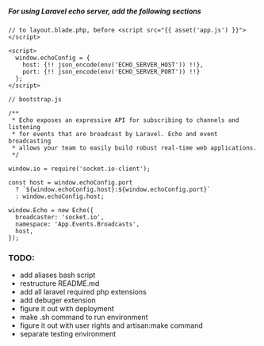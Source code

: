 ##### For using Laravel echo server, add the following sections 
```
// to layout.blade.php, before <script src="{{ asset('app.js') }}"></script>

<script>
  window.echoConfig = {
    host: {!! json_encode(env('ECHO_SERVER_HOST')) !!},
    port: {!! json_encode(env('ECHO_SERVER_PORT')) !!}
  };
</script>
```
```
// bootstrap.js

/**
 * Echo exposes an expressive API for subscribing to channels and listening
 * for events that are broadcast by Laravel. Echo and event broadcasting
 * allows your team to easily build robust real-time web applications.
 */

window.io = require('socket.io-client');

const host = window.echoConfig.port
  ? `${window.echoConfig.host}:${window.echoConfig.port}`
  : window.echoConfig.host;

window.Echo = new Echo({
  broadcaster: 'socket.io',
  namespace: 'App.Events.Broadcasts',
  host,
});
``` 

### TODO: 
- add aliases bash script
- restructure README.md
- add all laravel required php extensions
- add debuger extension
- figure it out with deployment
- make .sh command to run environment
- figure it out with user rights and artisan:make command
- separate testing environment

